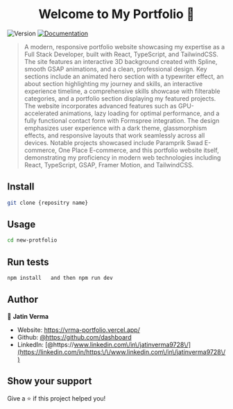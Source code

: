 <h1 align="center">Welcome to My Portfolio  👋</h1>
<p>
  <img alt="Version" src="https://img.shields.io/badge/version-1.2.2-blue.svg?cacheSeconds=2592000" />
  <a href="https://drive.google.com/file/d/1sel8hMmDJzxJZTeG8nbDoc8Es1SacDLE/view?usp=sharing" target="_blank">
    <img alt="Documentation" src="https://img.shields.io/badge/documentation-yes-brightgreen.svg" />
  </a>
</p>

> A modern, responsive portfolio website showcasing my expertise as a Full Stack Developer, built with React, TypeScript, and TailwindCSS. The site features an interactive 3D background created with Spline, smooth GSAP animations, and a clean, professional design. Key sections include an animated hero section with a typewriter effect, an about section highlighting my journey and skills, an interactive experience timeline, a comprehensive skills showcase with filterable categories, and a portfolio section displaying my featured projects. The website incorporates advanced features such as GPU-accelerated animations, lazy loading for optimal performance, and a fully functional contact form with Formspree integration. The design emphasizes user experience with a dark theme, glassmorphism effects, and responsive layouts that work seamlessly across all devices. Notable projects showcased include Paramprik Swad E-commerce, One Place E-commerce, and this portfolio website itself, demonstrating my proficiency in modern web technologies including React, TypeScript, GSAP, Framer Motion, and TailwindCSS.

## Install

```sh
git clone {repositry name}
```

## Usage

```sh
cd new-protfolio
```

## Run tests

```sh
npm install   and then npm run dev
```

## Author

👤 **Jatin Verma**

* Website: https://vrma-portfolio.vercel.app/
* Github: [@https:\/\/github.com\/dashboard](https://github.com/https:\/\/github.com\/dashboard)
* LinkedIn: [@https:\/\/www.linkedin.com\/in\/jatinverma9728\/](https://linkedin.com/in/https:\/\/www.linkedin.com\/in\/jatinverma9728\/)

## Show your support

Give a ⭐️ if this project helped you!

